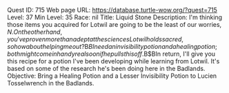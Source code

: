 Quest ID: 715
Web page URL: https://database.turtle-wow.org/?quest=715
Level: 37
Min Level: 35
Race: nil
Title: Liquid Stone
Description: I'm thinking those items you acquired for Lotwil are going to be the least of our worries, $N. On the other hand, you've proven more than adept at the sciences Lotwil holds sacred, so how about helping me out?$B$BI need an invisibility potion and a healing potion; both might come in handy real soon if he pulls this off.$B$BIn return, I'll give you this recipe for a potion I've been developing while learning from Lotwil. It's based on some of the research he's been doing here in the Badlands.
Objective: Bring a Healing Potion and a Lesser Invisibility Potion to Lucien Tosselwrench in the Badlands.

